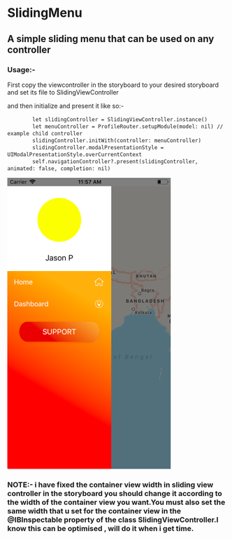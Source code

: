 # SlidingMenu
## A simple sliding menu that can be used on any controller

### Usage:-

First copy the viewcontroller in the storyboard to your desired storyboard and set its file to SlidingViewController

and then initialize and present it like so:-

```
        let slidingController = SlidingViewController.instance()
        let menuController = ProfileRouter.setupModule(model: nil) // example child controller
        slidingController.initWith(controller: menuController)
        slidingController.modalPresentationStyle = UIModalPresentationStyle.overCurrentContext
        self.navigationController?.present(slidingController, animated: false, completion: nil)
```

![alt text](https://github.com/iThink32/SlidingMenu/blob/master/Screen%20Shot%202018-02-21%20at%2011.57.35%20AM.png)

### NOTE:-  i have fixed the container view width in sliding view controller in the storyboard you should change it according to the width of the container view you want.You must also set the same width that u set for the container view in the @IBInspectable property of the class SlidingViewController.I know this can be optimised , will do it when i get time.
